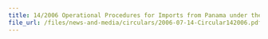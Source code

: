 ```yaml
---
title: 14/2006 Operational Procedures for Imports from Panama under the Panama-Singapore Free Trade Agreement
file_url: /files/news-and-media/circulars/2006-07-14-Circular142006.pdf
---
```

